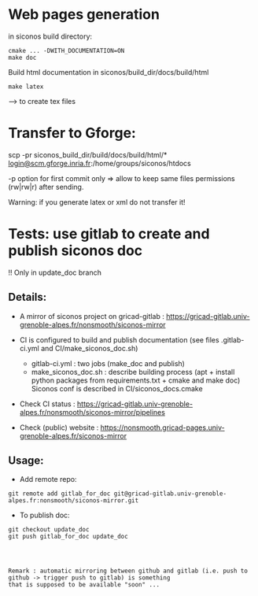 # Web pages generation 

in siconos build directory:

```
cmake ... -DWITH_DOCUMENTATION=ON
make doc
```

Build html documentation in siconos/build_dir/docs/build/html

```
make latex
```

--> to create tex files


# Transfer to Gforge: 


scp -pr siconos_build_dir/build/docs/build/html/* login@scm.gforge.inria.fr:/home/groups/siconos/htdocs

-p option for first commit only => allow to keep same files permissions (rw|rw|r) after sending. 

Warning: if you generate latex or xml do not transfer it! 



# Tests: use gitlab to create and publish siconos doc

!! Only in update_doc branch

## Details:

* A mirror of siconos project on gricad-gitlab : https://gricad-gitlab.univ-grenoble-alpes.fr/nonsmooth/siconos-mirror
* CI is configured to build and publish documentation (see files .gitlab-ci.yml and CI/make_siconos_doc.sh)

	* gitlab-ci.yml : two jobs (make_doc and publish)
	* make_siconos_doc.sh : describe building process (apt + install python packages from requirements.txt + cmake and make doc)
	 Siconos conf is described in CI/siconos_docs.cmake


* Check CI status : https://gricad-gitlab.univ-grenoble-alpes.fr/nonsmooth/siconos-mirror/pipelines
* Check (public) website : https://nonsmooth.gricad-pages.univ-grenoble-alpes.fr/siconos-mirror


## Usage:

* Add remote repo:

```
git remote add gitlab_for_doc git@gricad-gitlab.univ-grenoble-alpes.fr:nonsmooth/siconos-mirror.git
```

* To publish doc:

```
git checkout update_doc
git push gitlab_for_doc update_doc




Remark : automatic mirroring between github and gitlab (i.e. push to github -> trigger push to gitlab) is something
that is supposed to be available "soon" ...
